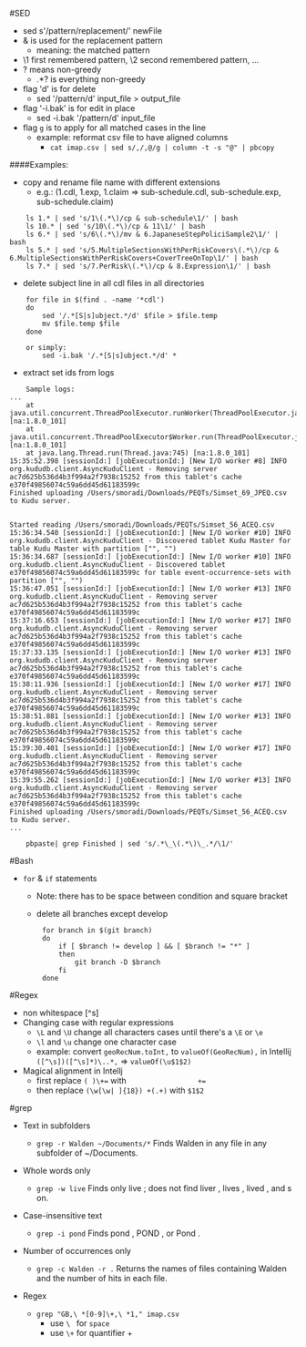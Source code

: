 #SED

- sed s'/pattern/replacement/' <oldFile >newFile
- & is used for the replacement pattern
    + meaning: the matched pattern
- \1 first remembered pattern, \2 second remembered pattern, ...
- ? means non-greedy
    + .*? is everything non-greedy
- flag 'd' is for delete
    + sed '/pattern/d' input_file > output_file
- flag '-i.bak' is for edit in place
    + sed -i.bak '/pattern/d' input_file
- flag `g` is to apply for all matched cases in the line
    + example: reformat csv file to have aligned columns
        * `cat imap.csv | sed s/,/,@/g | column -t -s "@" | pbcopy`


####Examples:

- copy and rename file name with different extensions
    + e.g.: (1.cdl, 1.exp, 1.claim => sub-schedule.cdl, sub-schedule.exp, sub-schedule.claim)
```
    ls 1.* | sed 's/1\(.*\)/cp & sub-schedule\1/' | bash
    ls 10.* | sed 's/10\(.*\)/cp & 11\1/' | bash
    ls 6.* | sed 's/6\(.*\)/mv & 6.JapaneseStepPoliciSample2\1/' | bash
    ls 5.* | sed 's/5.MultipleSectionsWithPerRiskCovers\(.*\)/cp & 6.MultipleSectionsWithPerRiskCovers+CoverTreeOnTop\1/' | bash
    ls 7.* | sed 's/7.PerRisk\(.*\)/cp & 8.Expression\1/' | bash
```

- delete subject line in all cdl files in all directories
```
    for file in $(find . -name '*cdl')
    do
        sed '/.*[S|s]ubject.*/d' $file > $file.temp
        mv $file.temp $file
    done

    or simply:
        sed -i.bak '/.*[S|s]ubject.*/d' *
```

- extract set ids from logs
```
    Sample logs:
...
	at java.util.concurrent.ThreadPoolExecutor.runWorker(ThreadPoolExecutor.java:1142) [na:1.8.0_101]
	at java.util.concurrent.ThreadPoolExecutor$Worker.run(ThreadPoolExecutor.java:617) [na:1.8.0_101]
	at java.lang.Thread.run(Thread.java:745) [na:1.8.0_101]
15:35:52.398 [sessionId:] [jobExecutionId:] [New I/O worker #8] INFO  org.kududb.client.AsyncKuduClient - Removing server ac7d625b536d4b3f994a2f7938c15252 from this tablet's cache e370f49856074c59a6dd45d61183599c
Finished uploading /Users/smoradi/Downloads/PEQTs/Simset_69_JPEQ.csv to Kudu server.


Started reading /Users/smoradi/Downloads/PEQTs/Simset_56_ACEQ.csv
15:36:34.540 [sessionId:] [jobExecutionId:] [New I/O worker #10] INFO  org.kududb.client.AsyncKuduClient - Discovered tablet Kudu Master for table Kudu Master with partition ["", "")
15:36:34.687 [sessionId:] [jobExecutionId:] [New I/O worker #10] INFO  org.kududb.client.AsyncKuduClient - Discovered tablet e370f49856074c59a6dd45d61183599c for table event-occurrence-sets with partition ["", "")
15:36:47.051 [sessionId:] [jobExecutionId:] [New I/O worker #13] INFO  org.kududb.client.AsyncKuduClient - Removing server ac7d625b536d4b3f994a2f7938c15252 from this tablet's cache e370f49856074c59a6dd45d61183599c
15:37:16.653 [sessionId:] [jobExecutionId:] [New I/O worker #17] INFO  org.kududb.client.AsyncKuduClient - Removing server ac7d625b536d4b3f994a2f7938c15252 from this tablet's cache e370f49856074c59a6dd45d61183599c
15:37:33.135 [sessionId:] [jobExecutionId:] [New I/O worker #13] INFO  org.kududb.client.AsyncKuduClient - Removing server ac7d625b536d4b3f994a2f7938c15252 from this tablet's cache e370f49856074c59a6dd45d61183599c
15:38:11.936 [sessionId:] [jobExecutionId:] [New I/O worker #17] INFO  org.kududb.client.AsyncKuduClient - Removing server ac7d625b536d4b3f994a2f7938c15252 from this tablet's cache e370f49856074c59a6dd45d61183599c
15:38:51.881 [sessionId:] [jobExecutionId:] [New I/O worker #13] INFO  org.kududb.client.AsyncKuduClient - Removing server ac7d625b536d4b3f994a2f7938c15252 from this tablet's cache e370f49856074c59a6dd45d61183599c
15:39:30.401 [sessionId:] [jobExecutionId:] [New I/O worker #17] INFO  org.kududb.client.AsyncKuduClient - Removing server ac7d625b536d4b3f994a2f7938c15252 from this tablet's cache e370f49856074c59a6dd45d61183599c
15:39:55.262 [sessionId:] [jobExecutionId:] [New I/O worker #13] INFO  org.kududb.client.AsyncKuduClient - Removing server ac7d625b536d4b3f994a2f7938c15252 from this tablet's cache e370f49856074c59a6dd45d61183599c
Finished uploading /Users/smoradi/Downloads/PEQTs/Simset_56_ACEQ.csv to Kudu server.
...
    
    pbpaste| grep Finished | sed 's/.*\_\(.*\)\_.*/\1/'
```



#Bash
- `for` & `if` statements
    + Note: there has to be space between condition and square bracket

    + delete all branches except develop
```
        for branch in $(git branch)
        do
            if [ $branch != develop ] && [ $branch != "*" ]
            then
                git branch -D $branch
            fi
        done
```        


#Regex
- non whitespace [^s]
- Changing case with regular expressions
    + `\L` and `\U` change all characters cases until there's a `\E` or `\e`
    + `\l` and `\u` change one character case
    + example: convert `geoRecNum.toInt,` to `valueOf(GeoRecNum),` in Intellij
        `([^\s])([^\s]*)\..*,`     =>    `valueOf(\u$1$2)`
- Magical alignment in Intellj
    + first replace `( )\+=` with `                 +=`
    + then replace `(\w[\w| ]{18}) +(.+)` with `$1$2`

#grep
- Text in subfolders	
    + `grep -r Walden ~/Documents/*` 
        Finds Walden in any file in any subfolder of ~/Documents.

- Whole words only	
    + `grep -w live`
        Finds only live ; does not find liver , lives , lived , and s on.
    
- Case-insensitive text	
    + `grep -i pond` 
        Finds pond , POND , or Pond .

- Number of occurrences only
    + `grep -c Walden -r .` 
        Returns the names of files containing Walden and the number of hits in each file.

- Regex
    + `grep "GB,\ *[0-9]\+,\ *1," imap.csv`
        * use `\ ` for `space`
        * use `\+` for quantifier +
